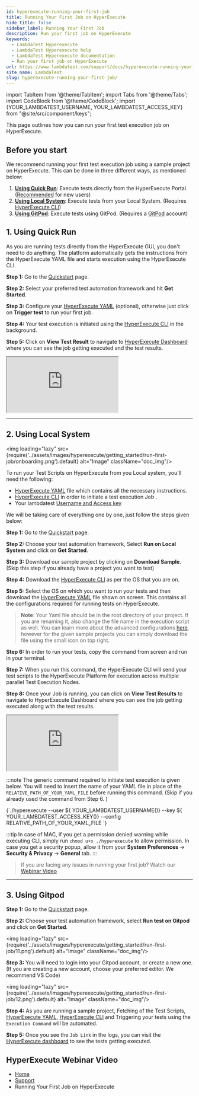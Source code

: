 ```yaml
---
id: hyperexecute-running-your-first-job
title: Running Your First Job on HyperExecute
hide_title: false
sidebar_label: Running Your First Job 
description: Run your first job on HyperExecute
keywords:
  - LambdaTest Hyperexecute
  - LambdaTest Hyperexecute help
  - LambdaTest Hyperexecute documentation
  - Run your first job on HyperExecute
url: https://www.lambdatest.com/support/docs/hyperexecute-running-your-first-job/
site_name: LambdaTest
slug: hyperexecute-running-your-first-job/
---
```


import TabItem from '@theme/TabItem';
import Tabs from '@theme/Tabs';
import CodeBlock from '@theme/CodeBlock';
import {YOUR_LAMBDATEST_USERNAME, YOUR_LAMBDATEST_ACCESS_KEY} from "@site/src/component/keys";

<script type="application/ld+json"
      dangerouslySetInnerHTML={{ __html: JSON.stringify({
       "@context": "https://schema.org",
        "@type": "BreadcrumbList",
        "itemListElement": [{
          "@type": "ListItem",
          "position": 1,
          "name": "Home",
          "item": "https://www.lambdatest.com"
        },{
          "@type": "ListItem",
          "position": 2,
          "name": "Support",
          "item": "https://www.lambdatest.com/support/docs/"
        },{
          "@type": "ListItem",
          "position": 3,
          "name": "Running Your First Job on HyperExecute",
          "item": "https://www.lambdatest.com/support/docs/hyperexecute-running-your-first-job/"
        }]
      })
    }}
></script>
This page outlines how you can run your first test execution job on HyperExecute.

## Before you start

We recommend running your first test execution job using a sample project on HyperExecute. This can be done in three different ways, as mentioned below:

1. [**Using Quick Run**](/support/docs/hyperexecute-running-your-first-job/#1-using-quick-run): Execute tests directly from the HyperExecute Portal. ([Recommended](https://hyperexecute.lambdatest.com/quickstart) for new users) 
2. [**Using Local System**](/support/docs/hyperexecute-running-your-first-job/#2-using-local-system): Execute tests from your Local System. (Requires [HyperExecute CLI](/support/docs/hyperexecute-cli-run-tests-on-hyperexecute-grid/))
3. [**Using GitPod**](/support/docs/hyperexecute-running-your-first-job/#3-using-gitpod): Execute tests using GitPod. (Requires a [GitPod](https://gitpod.io/login/) account)

## 1. Using Quick Run

As you are running tests directly from the HyperExecute GUI, you don't need to do anything.
The platform automatically gets the instructions from the HyperExecute YAML file and starts execution using the HyperExecute CLI.

**Step 1:** Go to the [Quickstart](https://hyperexecute.lambdatest.com/quickstart) page.

**Step 2:** Select your preferred test automation framework and hit **Get Started**.

**Step 3:** Configure your [HyperExecute YAML](/support/docs/deep-dive-into-hyperexecute-yaml) (optional), otherwise just click on **Trigger test** to run your first job. 

**Step 4:** Your test execution is initiated using the [HyperExecute CLI](/support/docs/hyperexecute-cli-run-tests-on-hyperexecute-grid/) in the background.

**Step 5:** Click on **View Test Result** to navigate to [HyperExecute Dashboard](https://hyperexecute.lambdatest.com/hyperexecute/jobs) where you can see the job getting executed and the test results.

<div className="storylane-iframe">
  <script async src="https://js.storylane.io/js/v2/storylane.js"></script>
  <div className="sl-embed">
    <iframe loading="lazy" className="sl-demo" src="https://app.storylane.io/demo/ydgq44tmjpdc?embed=inline" name="sl-embed" allow="fullscreen" allowfullscreen></iframe>
  </div>
</div>

***

## 2. Using Local System

<img loading="lazy" src={require('../assets/images/hyperexecute/getting_started/run-first-job/onboarding.png').default} alt="Image"  className="doc_img"/>

To run your Test Scripts on HyperExecute from you Local system, you'll need the following:
- [HyperExecute YAML](/support/docs/deep-dive-into-hyperexecute-yaml/) file which contains all the necessary instructions.
- [HyperExecute CLI](/support/docs/hyperexecute-cli-run-tests-on-hyperexecute-grid/) in order to initiate a test execution Job .
- Your lambdatest [Username and Access key](/support/docs/hyperexecute-how-to-get-my-username-and-access-key/)

We will be taking care of everything one by one, just follow the steps given below: 

**Step 1:** Go to the [Quickstart](https://hyperexecute.lambdatest.com/quickstart) page.

**Step 2:** Choose your test automation framework, Select **Run on Local System** and click on **Get Started**. 

**Step 3:** Download our sample project by clicking on **Download Sample**. (Skip this step if you already have a project you want to test)

**Step 4:** Download the [HyperExecute CLI](/support/docs/hyperexecute-cli-run-tests-on-hyperexecute-grid/) as per the OS that you are on.

**Step 5:** Select the OS on which you want to run your tests and then download the [HyperExecute YAML](/support/docs/deep-dive-into-hyperexecute-yaml/) file shown on screen. This contains all the configurations required for running tests on HyperExecute. 



   > **Note**: Your Yaml file should be in the root directory of your project. If you are renaming it, also change the file name in the execution script as well. You can learn more about the advanced configurations [here](/support/docs/deep-dive-into-hyperexecute-yaml/), however for the given sample projects you can simply download the file using the small icon on top right. 

**Step 6:** In order to run your tests, copy the command from screen and run in your terminal.

**Step 7:** When you run this command, the HyperExecute CLI will send your test scripts to the HyperExecute Platform for execution across multiple parallel Test Execution Nodes.

**Step 8:** Once your Job is running, you can click on **View Test Results** to navigate to HyperExecute Dashboard where you can see the job getting executed along with the test results.

<div className="storylane-iframe">
  <script async src="https://js.storylane.io/js/v2/storylane.js"></script>
  <div className="sl-embed">
    <iframe loading="lazy" className="sl-demo" src="https://app.storylane.io/demo/qn3z533xbk7l?embed=inline" name="sl-embed" allow="fullscreen" allowfullscreen></iframe>
  </div>
</div>

:::note
The generic command required to initiate test execution is given below. You will need to insert the name of your YAML file in place of the `RELATIVE_PATH_OF_YOUR_YAML_FILE` before running this command. (Skip if you already used the command from Step 6. )

<div className="lambdatest__codeblock">
  <CodeBlock className="language-bash">
    {`./hyperexecute --user ${ YOUR_LAMBDATEST_USERNAME()} --key ${ YOUR_LAMBDATEST_ACCESS_KEY()} --config RELATIVE_PATH_OF_YOUR_YAML_FILE `}
  </CodeBlock>
</div>

:::tip
In case of MAC, if you get a permission denied warning while executing CLI, simply run `chmod u+x ./hyperexecute` to allow permission. In case you get a security popup, allow it from your **System Preferences** → **Security & Privacy** → **General** tab.
:::

> If you are facing any issues in running your first job? Watch our [Webinar Video](/support/docs/hyperexecute-running-your-first-job/#hyperexecute-webinar-video)

***

## 3. Using Gitpod

**Step 1:** Go to the [Quickstart](https://hyperexecute.lambdatest.com/quickstart) page.

**Step 2:** Choose your test automation framework, select **Run test on Gitpod** and click on **Get Started**.

  <img loading="lazy" src={require('../assets/images/hyperexecute/getting_started/run-first-job/11.png').default} alt="Image"  className="doc_img"/>

**Step 3:** You will need to login into your Gitpod account, or create a new one. <br/>
  (If you are creating a new account, choose your preferred editor. We recommend VS Code)

  <img loading="lazy" src={require('../assets/images/hyperexecute/getting_started/run-first-job/12.png').default} alt="Image"  className="doc_img"/>

**Step 4:** As you are running a sample project, Fetching of the Test Scripts, [HyperExecute YAML](/support/docs/deep-dive-into-hyperexecute-yaml/), [HyperExecute CLI](/support/docs/hyperexecute-cli-run-tests-on-hyperexecute-grid/) and Triggering your tests using the `Execution Command` will be automated. 

**Step 5:** Once you see the `Job Link` in the logs, you can visit the [HyperExecute dashboard](https://hyperexecute.lambdatest.com/hyperexecute) to see the tests getting executed.

## HyperExecute Webinar Video

<div className="ytframe"> 
<div className="youtube" data-embed="7aZv7knyViw">
    <div className="play-button"></div>
</div>
</div>

<nav aria-label="breadcrumbs">
  <ul className="breadcrumbs">
    <li className="breadcrumbs__item">
      <a className="breadcrumbs__link" target="_self" href="https://www.lambdatest.com">
        Home
      </a>
    </li>
    <li className="breadcrumbs__item">
      <a className="breadcrumbs__link" target="_self" href="https://www.lambdatest.com/support/docs/">
        Support
      </a>
    </li>
    <li className="breadcrumbs__item breadcrumbs__item--active">
      <span className="breadcrumbs__link">
        Running Your First Job on HyperExecute
      </span>
    </li>
  </ul>
</nav>
